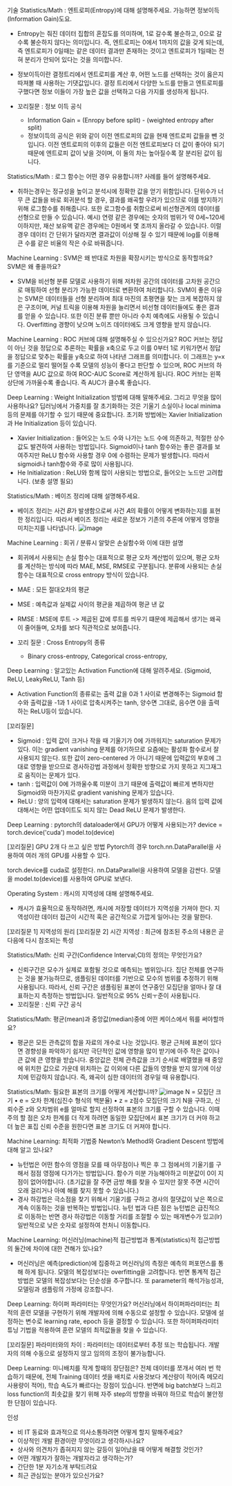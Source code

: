 기술
Statistics/Math : 엔트로피(Entropy)에 대해 설명해주세요. 가능하면 정보이득(Information Gain)도요.
- Entropy는 줘진 데이터 집합의 혼잡도를 의미하며, 1로 갈수록 불순하고, 0으로 갈수록 불순하지 않다는 의미입니다. 즉, 엔트로피는 0에서 1까지의 값을 갖게 되는데, 즉 엔트로피가 0일때는 같은 데이터 결과만 존재하는 것이고 엔트로피가 1일때는 전혀 분리가 안되어 있다는 것을 의미합니다.
- 정보이득이란 결정트리에서 엔트로피를 계산 후, 어떤 노드를 선택하는 것이 옳은지 따져볼 때 사용하는 기댓값입니다. 결정 트리에서 다양한 노드를 만들고 엔트로피를 구했다면 정보 이들이 가장 높은 값을 선택하고 다음 가지를 생성하게 됩니다.

- 꼬리질문 : 정보 이득 공식
  - Information Gain = (Enropy before split) - (weighted entropy after split)
  - 정보이득의 공식은 위와 같이 이전 엔트로피의 값을 현재 엔트로피 값들을 뺀 것입니다. 이전 엔트로피의 이후의 값들은 이전 엔트로피보다 더 값이 좋아야 되기 때문에 엔트로피 값이 낮을 것이며, 이 둘의 차는 높아질수록 잘 분리된 값이 됩니다.

Statistics/Math : 로그 함수는 어떤 경우 유용합니까? 사례를 들어 설명해주세요.
- 취하는경우는 정규성을 높이고 분석시에 정확한 값을 얻기 위함입니다. 단위수가 너무 큰 값들을 바로 회귀분석 할 경우, 결과를 왜곡할 우려가 있으므로 이를 방지하기 위해 로그함수를 취해줍니다. 또한 로그함수를 취함으로써 비선형관계의 데이터를 선형으로 만들 수 있습니다.
예시) 연령 같은 경우에는 숫자의 범위가 약 0세~120세 이하지만, 재산 보유액 같은 경우에는 0원에서 몇 조까지 올라갈 수 있습니다. 이럴 경우 데이터 간 단위가 달라지면 결과값이 이상해 질 수 있기 때문에 log를 이용해 큰 수를 같은 비율의 작은 수로 바꿔줍니다.

Machine Learning : SVM은 왜 반대로 차원을 확장시키는 방식으로 동작할까요? SVM은 왜 좋을까요?
- SVM을 비선형 분류 모델로 사용하기 위해 저차원 공간의 데이터를 고차원 공간으로 매핑하여 선형 분리가 가능한 데이터로 변환하여 처리합니다.
SVM이 좋은 이유는 SVM은 데이터들을 선형 분리하며 최대 마진의 초평면을 찾는 크게 복잡하지 않은 구조이며, 커널 트릭을 이용해 차원을 늘리면서 비선형 데이터들에도 좋은 결과를 얻을 수 있습니다. 또한 이진 분류 뿐만 아니라 수치 예측에도 사용될 수 있습니다. Overfitting 경향이 낮으며 노이즈 데이터에도 크게 영향을 받지 않습니다.


Machine Learning : ROC 커브에 대해 설명해주실 수 있으신가요?
ROC 커브는 정답이 아닌 것을 정답으로 추론하는 확률을 x축으로 두고 이를 0부터 1로 키워가면서 정답을 정답으로 맞추는 확률을 y축으로 하여 나타낸 그래프를 의미합니다. 이 그래프는 y=x를 기준으로 멀리 떨어질 수록 모델의 성능이 좋다고 판단할 수 있으며, ROC 커브의 하단 영역을 AUC 값으로 하여 ROC-AUC Score로 계산하게 됩니다.
ROC 커브는 왼쪽 상단에 가까울수록 좋습니다. 즉 AUC가 클수록 좋습니다.


Deep Learning : Weight Initialization 방법에 대해 말해주세요. 그리고 무엇을 많이 사용하나요?
딥러닝에서 가중치를 잘 초기화하는 것은 기울기 소실이나 local minima 등의 문제를 야기할 수 있기 때문에 중요합니다.
초기화 방법에는 Xavier Initialization과 He Initialization 등이 있습니다.

- Xavier Initialization : 들어오는 노드 수와 나가는 노드 수에 의존하고, 적절한 상수 값도 발견하여 사용하는 방법입니다. Sigmoid이나 tanh 함수와는 좋은 결과를 보여주지만 ReLU 함수와 사용할 경우 0에 수렴하는 문제가 발생합니다. 따라서 sigmoid나 tanh함수와 주로 많이 사용됩니다.
- He Initialization : ReLU와 함께 많이 사용되는 방법으로, 들어오는 노드만 고려합니다. (보충 설명 필요)

Statistics/Math : 베이즈 정리에 대해 설명해주세요.
- 베이즈 정리는 사건 𝐵가 발생함으로써 사건 𝐴의 확률이 어떻게 변화하는지를 표현한 정리입니다. 따라서 베이즈 정리는 새로운 정보가 기존의 추론에 어떻게 영향을 미치는지를 나타냅니다.
![image](https://user-images.githubusercontent.com/90206705/232432591-15e0edf3-3d56-44ba-a768-4044b2bc43c6.png)


Machine Learning : 회귀 / 분류시 알맞은 손실함수와 이에 대한 설명
- 회귀에서 사용되는 손실 함수는 대표적으로 평균 오차 계산법이 있으며, 평균 오차를 계산하는 방식에 따라 MAE, MSE, RMSE로 구분됩니다.
분류에 사용되는 손실 함수는 대표적으로 cross entropy 방식이 있습니다.

- MAE : 모든 절대오차의 평균
- MSE : 예측값과 실제값 사이의 평균을 제곱하여 평균 낸 값
- RMSE : MSE에 루트 -> 제곱된 값에 루트를 씌우기 떄문에 제곱해서 생기는 왜곡이 줄어들며, 오차를 보다 직관적으로 보여줍니다. 
- 꼬리 질문 : Cross Entropy의 종류
  - Binary cross-entropy, Categorical cross-entropy, 

Deep Learning : 알고있는 Activation Function에 대해 알려주세요. (Sigmoid, ReLU, LeakyReLU, Tanh 등)
- Activation Function의 종류로는 출력 값을 0과 1 사이로 변경해주는 Sigmoid 함수와 출력값을 -1과 1 사이로 압축시켜주는 tanh, 양수면 그대로, 음수면 0을 출력하는 ReLU등이 있습니다.

[꼬리질문]
- Sigmoid : 입력 값이 크거나 작을 때 기울기가 0에 가까워지는 saturation 문제가 있다. 이는 gradient vanishing 문제를 야기하므로 요즘에는 활성화 함수로서 잘 사용되지 않는다. 또한 값이 zero-centered 가 아니기 때문에 입력값의 부호에 그대로 영향을 받으므로 경사하강법 과정에서 정확한 방향으로 가지 못하고 지그재그로 움직이는 문제가 있다. 
- tanh : 입력값이 0에 가까울수록 미분이 크기 때문에 출력값이 빠르게 변하지만 Sigmoid와 마찬가지로 gradient vanishing 문제가 있습니다.
- ReLU : 양의 입력에 대해서는 saturation 문제가 발생하지 않는다. 음의 입력 값에 대해서는 어떤 업데이트도 되지 않는 Dead ReLU 문제가 발생한다.


Deep Learning : pytorch의 dataloader에서 GPU가 어떻게 사용되는가?
device = torch.device('cuda')
model.to(device)

[꼬리질문] GPU 2개 다 쓰고 싶은 방법
Pytorch의 경우 torch.nn.DataParallel을 사용하여 여러 개의 GPU를 사용할 수 있다.

torch.device를 cuda로 설정한다.
nn.DataParallel을 사용하여 모델을 감싼다.
모델을 model.to(device)를 사용하여 GPU로 보낸다.

Operating System : 캐시의 지역성에 대해 설명해주세요.
- 캐시가 효율적으로 동작하려면, 캐시에 저장할 데이터가 지역성을 가져야 한다. 지역성이란 데이터 접근이 시간적 혹은 공간적으로 가깝게 일어나는 것을 말한다.

[꼬리질문 1] 지역성의 원리
[꼬리질문 2] 시간 지역성 : 최근에 참조된 주소의 내용은 곧 다음에 다시 참조되는 특성

Statistics/Math: 신뢰 구간(Confidence Interval;CI)의 정의는 무엇인가요?
- 신뢰구간은 모수가 실제로 포함될 것으로 예측되는 범위입니다. 집단 전체를 연구하는 것을 불가능하므로, 샘플링된 데이터를 기반으로 모수의 범위를 추정하기 위해 사용됩니다. 따라서, 신뢰 구간은 샘플링된 표본이 연구중인 모집단을 얼마나 잘 대표하는지 측정하는 방법입니다. 일반적으로 95% 신뢰ㅜ준이 사용됩니다.
- 꼬리질문 : 신뢰 구간 공식

Statistics/Math: 평균(mean)과 중앙값(median)중에 어떤 케이스에서 뭐를 써야할까요?
- 평균은 모든 관측값의 합을 자료의 개수로 나눈 것입니다. 평균 근처에 표본이 있다면 경향성을 파악하기 쉽지만 극단적인 값에 영향을 많이 받기에 아주 작은 값이나 큰 값에 큰 영향을 받습니다. 중앙값은 전체 관측값을 크기 순서로 배열했을 때 중앙에 위치한 값으로 가운데 위치하는 값 이외에 다른 값들의 영향을 받지 않기에 이상치에 민감하지 않습니다. 즉, 왜곡이 심한 데이터의 경우일 때 유용합니다.

Statistics/Math: 필요한 표본의 크기를 어떻게 계산합니까?
![image](https://user-images.githubusercontent.com/90206705/232524877-537946b1-2acd-4423-be72-4df05cf43c8d.png)
N = 모집단 크기 • e = 오차 한계(십진수 형식의 백분율) • z = z점수
모집단의 크기 N을 구하고, 신뢰수준 z와 오차범위 e를 얼마로 할지 선정하여 표본의 크기를 구할 수 있습니다. 이때 주의 할 점은 오차 한계를 더 작게 하려면 동일한 모집단에서 표본 크기가 더 커야 하고 더 높은 표집 신뢰 수준을 원한다면 표본 크기도 더 커져야 합니다.

Machine Learning: 최적화 기법중 Newton’s Method와 Gradient Descent 방법에 대해 알고 있나요?
- 뉴턴법은 어떤 함수의 영점을 모를 때 아무점이나 찍은 후 그 점에서의 기울기를 구해서 점점 영점에 다가가는 방법입니다. 함수가 미분 가능해야하고 미분값이 0이 지점이 없어야합니다. (초기값을 잘 주면 금방 해를 찾을 수 있지만 잘못 주면 시간이 오래 걸리거나 아예 해를 찾지 못할 수 있습니다.)
- 경사 하강법은 극소점을 찾기 위해서 기울기를 구하고 경사의 절댓값이 낮은 쪽으로 계속 이동하는 것을 반복하는 방법입니다. 뉴턴 법과 다른 점은 뉴턴법은 급진적으로 이동하는 반면 경사 하강법은 이동할 거리를 조절할 수 있는 매개변수가 있고(lr) 일반적으로 낮은 숫자로 설정하여 천처니 이동합니다.


Machine Learning: 머신러닝(machine)적 접근방법과 통계(statistics)적 접근방법의 둘간에 차이에 대한 견해가 있나요?
- 머신러닝은 예측(prediction)에 집중하고 머신러닝의 측정은 예측의 퍼포먼스를 통해 하게 됩니다. 모델의 복잡성보다는 overfitting을 고려합니다. 반면 통계적 접근 방법은 모델의 복잡성보다는 단순성을 추구합니다. 또 parameter의 해석가능성과, 모델링과 샘플링의 가정에 강조합니다.

Deep Learning: 하이퍼 파라미터는 무엇인가요?
머신러닝에서 하이퍼파라미터는 최적의 훈련 모델을 구현하기 위해 개발자에 의해 수동으로 설정할 수 있습니다. 모델에 설정하는 변수로 learning rate, epoch 등을 결정할 수 있습니다. 또한 하이퍼파라미터 튜닝 기법을 적용하여 훈련 모델의 최적값들을 찾을 수 있습니다.

[꼬리질문]
파라미터와의 차이 : 파라미터는 데이터로부터 추정 또는 학습됩니다. 개발자의 의해 수동으로 설정하지 않고 임의의 조정이 불가능합니다.

Deep Learning: 미니배치를 작게 할때의 장단점은?
전체 데이터를 쪼개서 여러 번 학습하기 때문에, 전체 Training 데이터 셋을 배치로 사용것보다 계산량이 적어(즉 메모리 사용량이 적어), 학습 속도가 빠르다는 장점이 있습니다. 반면에 big batch보다 느리고 loss function의 최솟값을 찾기 위해 자주 step의 방향을 바꿔야 하므로 학습이 불안정한 단점이 있습니다.

인성
- 비 IT 동료와 효과적으로 의사소통하려면 어떻게 할지 말해주세요?
- 이상적인 개발 환경이란 무엇이라고 생각하시나요?
- 상사와 의견차가 좁혀지지 않는 갈등이 일어났을 때 어떻게 해결할 것인가?
- 어떤 개발자가 잘하는 개발자라고 생각하는가?
- 간단한 1분 자기소개 부탁드려요
- 최근 관심있는 분야가 있으신가요?
